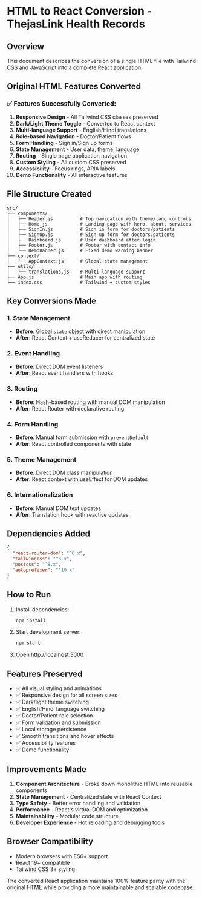 # HTML to React Conversion - ThejasLink Health Records

## Overview
This document describes the conversion of a single HTML file with Tailwind CSS and JavaScript into a complete React application.

## Original HTML Features Converted

### ✅ Features Successfully Converted:
1. **Responsive Design** - All Tailwind CSS classes preserved
2. **Dark/Light Theme Toggle** - Converted to React context
3. **Multi-language Support** - English/Hindi translations
4. **Role-based Navigation** - Doctor/Patient flows
5. **Form Handling** - Sign in/Sign up forms
6. **State Management** - User data, theme, language
7. **Routing** - Single page application navigation
8. **Custom Styling** - All custom CSS preserved
9. **Accessibility** - Focus rings, ARIA labels
10. **Demo Functionality** - All interactive features

## File Structure Created

```
src/
├── components/
│   ├── Header.js          # Top navigation with theme/lang controls
│   ├── Home.js            # Landing page with hero, about, services
│   ├── SignIn.js          # Sign in form for doctors/patients
│   ├── SignUp.js          # Sign up form for doctors/patients
│   ├── Dashboard.js       # User dashboard after login
│   ├── Footer.js          # Footer with contact info
│   └── DemoBanner.js      # Fixed demo warning banner
├── context/
│   └── AppContext.js      # Global state management
├── utils/
│   └── translations.js    # Multi-language support
├── App.js                 # Main app with routing
└── index.css              # Tailwind + custom styles
```

## Key Conversions Made

### 1. State Management
- **Before**: Global `state` object with direct manipulation
- **After**: React Context + useReducer for centralized state

### 2. Event Handling
- **Before**: Direct DOM event listeners
- **After**: React event handlers with hooks

### 3. Routing
- **Before**: Hash-based routing with manual DOM manipulation
- **After**: React Router with declarative routing

### 4. Form Handling
- **Before**: Manual form submission with `preventDefault`
- **After**: React controlled components with state

### 5. Theme Management
- **Before**: Direct DOM class manipulation
- **After**: React context with useEffect for DOM updates

### 6. Internationalization
- **Before**: Manual DOM text updates
- **After**: Translation hook with reactive updates

## Dependencies Added

```json
{
  "react-router-dom": "^6.x",
  "tailwindcss": "^3.x",
  "postcss": "^8.x",
  "autoprefixer": "^10.x"
}
```

## How to Run

1. Install dependencies:
   ```bash
   npm install
   ```

2. Start development server:
   ```bash
   npm start
   ```

3. Open http://localhost:3000

## Features Preserved

- ✅ All visual styling and animations
- ✅ Responsive design for all screen sizes
- ✅ Dark/light theme switching
- ✅ English/Hindi language switching
- ✅ Doctor/Patient role selection
- ✅ Form validation and submission
- ✅ Local storage persistence
- ✅ Smooth transitions and hover effects
- ✅ Accessibility features
- ✅ Demo functionality

## Improvements Made

1. **Component Architecture** - Broke down monolithic HTML into reusable components
2. **State Management** - Centralized state with React Context
3. **Type Safety** - Better error handling and validation
4. **Performance** - React's virtual DOM and optimization
5. **Maintainability** - Modular code structure
6. **Developer Experience** - Hot reloading and debugging tools

## Browser Compatibility

- Modern browsers with ES6+ support
- React 19+ compatible
- Tailwind CSS 3+ styling

The converted React application maintains 100% feature parity with the original HTML while providing a more maintainable and scalable codebase.
